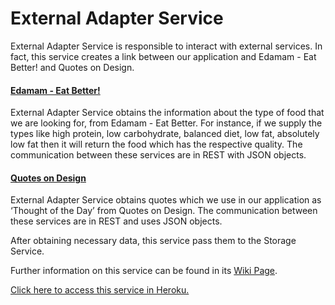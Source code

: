 # External Adapter Service

External Adapter Service is responsible to interact with external services.  In fact, this service creates a link between our application and Edamam - Eat Better! and Quotes on Design. 

####	[Edamam - Eat Better!](https://www.edamam.com/) 
External Adapter Service obtains the information about the type of food that we are looking for, from Edamam - Eat Better. For instance, if we supply the types like high protein, low carbohydrate, balanced diet, low fat, absolutely low fat then it will return the food which has the respective quality. The communication between these services are in REST with JSON objects.

####	[Quotes on Design](http://quotesondesign.com/)
External Adapter Service obtains quotes which we use in our application as ‘Thought of the Day’ from Quotes on Design. The communication between these services are in REST and uses JSON objects.

After obtaining necessary data, this service pass them to the Storage Service.

Further information on this service can be found in its [Wiki Page](https://github.com/introsde-final-project/external-adapter-service/wiki).

[Click here to access this service in Heroku.](http://external-adapter-service.herokuapp.com/adapter/quote)

